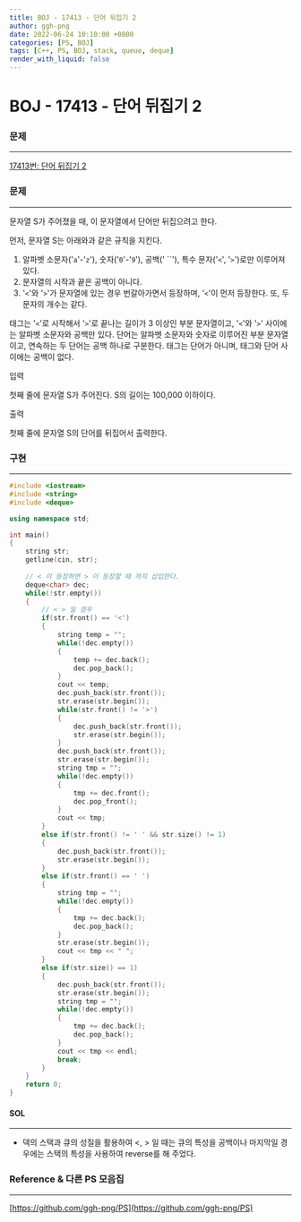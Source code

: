 ```yaml
---
title: BOJ - 17413 - 단어 뒤집기 2
author: ggh-png
date: 2022-06-24 10:10:00 +0800
categories: [PS, BOJ]
tags: [C++, PS, BOJ, stack, queue, deque]
render_with_liquid: false
---
```

# BOJ - 17413 - 단어 뒤집기 2

### 문제

---

[17413번: 단어 뒤집기 2](https://www.acmicpc.net/problem/17413)

### 문제

---

문자열 S가 주어졌을 때, 이 문자열에서 단어만 뒤집으려고 한다.

먼저, 문자열 S는 아래와과 같은 규칙을 지킨다.

1. 알파벳 소문자('`a`'-'`z`'), 숫자('`0`'-'`9`'), 공백(' ``'), 특수 문자('`<`', '`>`')로만 이루어져 있다.
2. 문자열의 시작과 끝은 공백이 아니다.
3. '`<`'와 '`>`'가 문자열에 있는 경우 번갈아가면서 등장하며, '`<`'이 먼저 등장한다. 또, 두 문자의 개수는 같다.

태그는 '`<`'로 시작해서 '`>`'로 끝나는 길이가 3 이상인 부분 문자열이고, '`<`'와 '`>`' 사이에는 알파벳 소문자와 공백만 있다. 단어는 알파벳 소문자와 숫자로 이루어진 부분 문자열이고, 연속하는 두 단어는 공백 하나로 구분한다. 태그는 단어가 아니며, 태그와 단어 사이에는 공백이 없다.

입력

첫째 줄에 문자열 S가 주어진다. S의 길이는 100,000 이하이다.

출력

첫째 줄에 문자열 S의 단어를 뒤집어서 출력한다.

### 구현

---

```cpp
#include <iostream>
#include <string>
#include <deque>

using namespace std;

int main()
{
    string str;
    getline(cin, str);
    
    // < 이 등장하면 > 이 등장할 때 까지 삽입한다. 
    deque<char> dec;
    while(!str.empty())
    {
        // < > 일 경우 
        if(str.front() == '<')
        {
            string temp = "";
            while(!dec.empty())
            {
                temp += dec.back();
                dec.pop_back();
            }
            cout << temp;
            dec.push_back(str.front());
            str.erase(str.begin());
            while(str.front() != '>')
            {
                dec.push_back(str.front());
                str.erase(str.begin());
            }    
            dec.push_back(str.front());
            str.erase(str.begin());
            string tmp = "";
            while(!dec.empty())
            {
                tmp += dec.front();
                dec.pop_front();
            }
            cout << tmp;
        }
        else if(str.front() != ' ' && str.size() != 1)
        {
            dec.push_back(str.front());
            str.erase(str.begin());
        }
        else if(str.front() == ' ')
        {
            string tmp = "";
            while(!dec.empty())
            {
                tmp += dec.back();
                dec.pop_back();
            }
            str.erase(str.begin());
            cout << tmp << " ";
        }
        else if(str.size() == 1)
        {
            dec.push_back(str.front());
            str.erase(str.begin());
            string tmp = "";
            while(!dec.empty())
            {
                tmp += dec.back();
                dec.pop_back();
            }
            cout << tmp << endl;
            break;
        }
    }
    return 0;
}
```

#### SOL

---

- 덱의 스택과 큐의 성질을 활용하여 <, > 일 때는 큐의 특성을 공백이나 마지막일 경우에는 스택의 특성을 사용하여 reverse를 해 주었다.

### Reference & 다른 PS 모음집

---

[https://github.com/ggh-png/PS](https://github.com/ggh-png/PS)